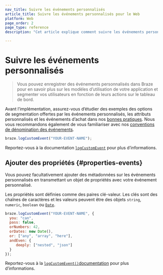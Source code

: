 ```yaml
---
nav_title: Suivre les événements personnalisés
article_title: Suivre les événements personnalisés pour le Web
platform: Web
page_order: 2
page_type: reference
description: "Cet article explique comment suivre les événements personnalisés et ajouter des propriétés à ces événements pour le Web."

---
```


# Suivre les événements personnalisés

> Vous pouvez enregistrer des événements personnalisés dans Braze pour en savoir plus sur les modèles d’utilisation de votre application et segmenter vos utilisateurs en fonction de leurs actions sur le tableau de bord.

Avant l’implémentation, assurez-vous d’étudier des exemples des options de segmentation offertes par les événements personnalisés, les attributs personnalisés et les événements d’achat dans nos [bonnes pratiques][0]. Nous vous recommandons également de vous familiariser avec nos [conventions de dénomination des événements]({{site.baseurl}}/user_guide/data_and_analytics/custom_data/event_naming_conventions/).

```javascript
braze.logCustomEvent("YOUR-EVENT-NAME");
```

Reportez-vous à la documentation [`logCustomEvent`][1] pour plus d’informations.

## Ajouter des propriétés {#properties-events}

Vous pouvez facultativement ajouter des métadonnées sur les événements personnalisés en transmettant un objet de propriétés avec votre événement personnalisé.

Les propriétés sont définies comme des paires clé-valeur. Les clés sont des chaînes de caractères et les valeurs peuvent être des objets `string`, `numeric`, `boolean` ou [`Date`][2].

```javascript
braze.logCustomEvent("YOUR-EVENT-NAME", {
  you: "can", 
  pass: false, 
  orNumbers: 42,
  orDates: new Date(),
  or: ["any", "array", "here"],
  andEven: {
     deeply: ["nested", "json"]
  }
});
```

Reportez-vous à la [`logCustomEvent()`documentation][1] pour plus d’informations.

[0]: {{site.baseurl}}/developer_guide/platform_wide/analytics_overview/#user-data-collection
[1]: https://js.appboycdn.com/web-sdk/latest/doc/modules/braze.html#logcustomevent
[2]: http://www.w3schools.com/jsref/jsref_obj_date.asp
